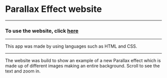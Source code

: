  # Parallax Effect website

---

### To use the website, click [here](https://tsimurkurchyshyn.github.io/Parallax-Effect-Website/)

---

This app was made by using languages such as HTML and CSS.

---

The website was build to show an example of a new Parallax effect which is made up of different images making an entire background. Scroll to see the text and zoom in.
